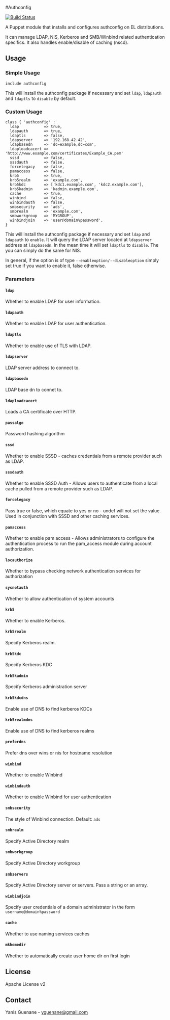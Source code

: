 #Authconfig

[![Build Status](https://travis-ci.org/Mylezeem/puppet-authconfig.png)](https://travis-ci.org/Mylezeem/puppet-authconfig)

A Puppet module that installs and configures authconfig on EL distributions.

It can manage LDAP, NIS, Kerberos and SMB/Winbind related authentication specifics. It also handles enable/disable of caching (nscd).

## Usage

### Simple Usage

```puppet
include authconfig
```

This will install the authconfig package if necessary and set `ldap`, `ldapauth` and `ldaptls` to `disable` by default.

### Custom Usage

```puppet
class { 'authconfig' :
  ldap           => true,
  ldapauth       => true,
  ldaptls        => false,
  ldapserver     => '192.168.42.42',
  ldapbasedn     => 'dc=example,dc=com',
  ldaploadcacert => 'http://www.example.com/certificates/Example_CA.pem'
  sssd           => false,
  sssdauth       => false,
  forcelegacy    => false,
  pamaccess      => false,
  krb5           => true,
  krb5realm      => 'example.com',
  krb5kdc        => ['kdc1.example.com', 'kdc2.example.com'],
  krb5kadmin     => 'kadmin.example.com',
  cache          => true,
  winbind        => false,
  winbindauth    => false,
  smbsecurity    => 'ads',
  smbrealm       => 'example.com',
  smbworkgroup   => 'MYGROUP',
  winbindjoin    => 'user@domain%password',
}
```

This will install the authconfig package if necessary and set `ldap` and `ldapauth` to `enable`. It will query the LDAP server located at `ldapserver` address at `ldapbasedn`.
In the mean time it will set `ldaptls` to `disable`. The you can simply do the same for NIS.

In general, if the option is of type `--enableoption/--disableoption` simply set true if you want to enable it, false otherwise.

### Parameters

#### `ldap`

Whether to enable LDAP for user information.

#### `ldapauth`

Whether to enable LDAP for user authentication.

#### `ldaptls`

Whether to enable use of TLS with LDAP.

#### `ldapserver`

LDAP server address to connect to.

#### `ldapbasedn`

LDAP base dn to connet to.

#### `ldaploadcacert`

Loads a CA certificate over HTTP.

#### `passalgo`

Password hashing algorithm

#### `sssd`

Whether to enable SSSD - caches credentials from a remote provider such as LDAP.

#### `sssdauth`

Whether to enable SSSD Auth - Allows users to authenticate from a local cache pulled from a remote provider such as LDAP.

#### `forcelegacy`

Pass true or false, which equate to yes or no - undef will not set the value.  Used in conjunction with SSSD and other caching services.

#### `pamaccess`

Whether to enable pam access - Allows administrators to configure the authentication process to run the pam_access module during account authorization.

#### `locauthorize`

Whether to bypass checking network authentication services for authorization

#### `sysnetauth`

Whether to allow authentication of system accounts

#### `krb5`

Whether to enable Kerberos.

#### `krb5realm`

Specify Kerberos realm.

#### `krb5kdc`

Specify Kerberos KDC

#### `krb5kadmin`

Specify Kerberos administration server

#### `krb5kdcdns`

Enable use of DNS to find kerberos KDCs

#### `krb5realmdns`

Enable use of DNS to find kerberos realms

#### `preferdns`

Prefer dns over wins or nis for hostname resolution

#### `winbind`

Whether to enable Winbind

#### `winbindauth`

Whether to enable Winbind for user authentication

#### `smbsecurity`

The style of Winbind connection. Default: `ads`

#### `smbrealm`

Specify Active Directory realm

#### `smbworkgroup`

Specify Active Directory workgroup

#### `smbservers`

Specify Active Directory server or servers. Pass a string or an array.

#### `winbindjoin`

Specify user credentials of a domain administrator in the form `username@domain%password`

#### `cache`

Whether to use naming services caches

#### `mkhomedir`

Whether to automatically create user home dir on first login

## License

Apache License v2

## Contact

Yanis Guenane - yguenane@gmail.com

